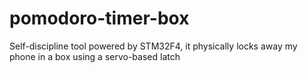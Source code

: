 # pomodoro-timer-box
Self-discipline tool powered by STM32F4, it physically locks away my phone in a box using a servo-based latch
